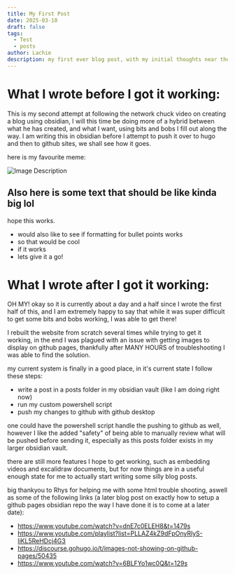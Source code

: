 ```yaml
---
title: My First Post
date: 2025-03-10
draft: false
tags:
  - Test
  - posts
author: Lachie
description: my first ever blog post, with my initial thoughts near the start of the project, and my final thoughts after I finally got it working.
---
```

# What I wrote before I got it working:

This is my second attempt at following the network chuck video on creating a blog using obsidian, I will this time be doing more of a hybrid between what he has created, and what I want, using bits and bobs I fill out along the way. I am writing this in obsidian before I attempt to push it over to hugo and then to github sites, we shall see how it goes.

here is my favourite meme:

![Image Description](/LachiesLibrary/images/My%20first%20post-20250309170449239.png)

## Also here is some text that should be like kinda big lol
hope this works.
- would also like to see if formatting for bullet points works
- so that would be cool
- if it works
- lets give it a go!

# What I wrote after I got it working:

OH MY! okay so it is currently about a day and a half since I wrote the first half of this, and I am extremely happy to say that while it was super difficult to get some bits and bobs working, I was able to get there! 

I rebuilt the website from scratch several times while trying to get it working, in the end I was plagued with an issue with getting images to display on github pages, thankfully after MANY HOURS of troubleshooting I was able to find the solution.

my current system is finally in a good place, in it's current state I follow these steps:

- write a post in a posts folder in my obsidian vault (like I am doing right now)
- run my custom powershell script
- push my changes to github with github desktop

one could have the powershell script handle the pushing to github as well, however I like the added "safety" of being able to manually review what will be pushed before sending it, especially as this posts folder exists in my larger obsidian vault.

there are still more features I hope to get working, such as embedding videos and excalidraw documents, but for now things are in a useful enough state for me to actually start writing some silly blog posts.

big thankyou to Rhys for helping me with some html trouble shooting, aswell as some of the following links (a later blog post on exactly how to setup a github pages obsidian repo the way I have done it is to come at a later date):

- https://www.youtube.com/watch?v=dnE7c0ELEH8&t=1479s
- https://www.youtube.com/playlist?list=PLLAZ4kZ9dFpOnyRlyS-liKL5ReHDcj4G3
- https://discourse.gohugo.io/t/images-not-showing-on-github-pages/50435
- https://www.youtube.com/watch?v=6BLFYo1wc0Q&t=129s